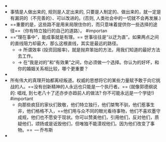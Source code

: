 -
- 事情是人做出来的, 规则是人定出来的, 只要是人制定的、做出来的，就一定是有漏洞的（不完善的）、可以改进的。(否则, 人类社会中的一切就不会再发展.)
- ==重要的是，这些路不是用来局限住你的，而只意味着提供你一些选择的途径==（你有特立独行的自己的道路）。 #importan
- ==“理在事中”，能成事就是有理。== 世事往往是“以迂为直”。如果两点之间的直线阻力却最大，那么这根直线，其实是最远的路径。
	- → 所谓效率 (投资回报率)，就是抛弃笨拙的方法，用我们知道的最好方法去工作。
	- → 在“我是对的”和“有效果”之间，你必须做一个选择。你认为的好坏，和你的婚姻关系相比较，哪个更重要？
-
- 所有伟大的真理开始都离经叛道。权威的思想将它的某些力量赋予敢于向它挑战的人。==没有创新精神的人永远也只能是一个执行者。== (就像郭德纲说的: 唱戏, 到七老八十了还亦步亦趋前人的做法? 你不可能永远是一个学徒!) #important
	- 向那些疯狂的家伙们致敬，他们特立独行，他们桀骜不驯，他们惹事生非，他们格格不入，==他们用与众不同的眼光看待事物，他们不喜欢墨守成规，他们也不愿安于现状。你可以赞美他们，引用他们，反对他们，质疑他们，颂扬或是诋毁他们，但唯独不能漠视他们。因为他们改变了事物。==  — 乔布斯
-